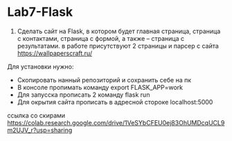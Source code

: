 # Lab7-Flask

1. Сделать сайт на Flask, в котором будет главная страница, страница с контактами, страница с формой, а также – страница с результатами.
в работе присутствуют 2 страницы и парсер с сайта https://wallpaperscraft.ru/

Для установки нужно:
- Скопировать нанный репозиторий и сохранить себе на пк
- В консоле пропимать команду export FLASK_APP=work
- Для запусска прописать 2 команду flask run
- Для окрытия сайта прописать в адресной стороке localhost:5000

ссылка  со скирами  https://colab.research.google.com/drive/1VeSYbCFEU0ej83OhUMDcqUCL9m2UJV_r?usp=sharing

